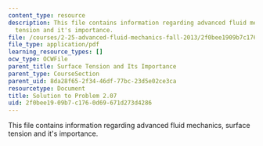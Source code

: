 ```yaml
---
content_type: resource
description: This file contains information regarding advanced fluid mechanics, surface
  tension and it's importance.
file: /courses/2-25-advanced-fluid-mechanics-fall-2013/2f0bee1909b7c1760d69671d273d4286_MIT2_25F13_Solution2.07.pdf
file_type: application/pdf
learning_resource_types: []
ocw_type: OCWFile
parent_title: Surface Tension and Its Importance
parent_type: CourseSection
parent_uid: 8da28f65-2f34-46df-77bc-23d5e02ce3ca
resourcetype: Document
title: Solution to Problem 2.07
uid: 2f0bee19-09b7-c176-0d69-671d273d4286
---
```

This file contains information regarding advanced fluid mechanics, surface tension and it's importance.